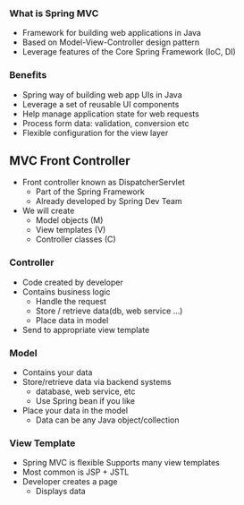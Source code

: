 ### What is Spring MVC 
- Framework for building web applications in Java 
- Based on Model-View-Controller design pattern
- Leverage features of the Core Spring Framework (IoC, DI)

### Benefits 
- Spring way of building web app UIs in Java 
- Leverage a set of reusable UI components 
- Help manage application state for web requests 
- Process form data: validation, conversion etc 
- Flexible configuration for the view layer

## MVC Front Controller 
- Front controller known as DispatcherServlet 
    - Part of the Spring Framework 
    - Already developed by Spring Dev Team 
- We will create 
    - Model objects (M)
    - View templates (V)
    - Controller classes (C)

### Controller 
- Code created by developer 
- Contains business logic
    - Handle the request 
    - Store / retrieve data(db, web service ...)
    - Place data in model
- Send to appropriate view template 

### Model 
- Contains your data 
- Store/retrieve data via backend systems 
    - database, web service, etc 
    - Use Spring bean if you like 
- Place your data in the model 
    - Data can be any Java object/collection

### View Template 
- Spring MVC is flexible
    Supports many view templates 
- Most common is JSP + JSTL 
- Developer creates a page 
    - Displays data 